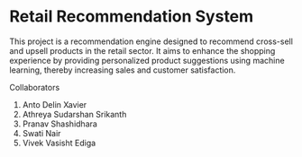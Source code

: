 # Retail Recommendation System
This project is a recommendation engine designed to recommend cross-sell and upsell products in the retail sector. It aims to enhance the shopping experience by providing personalized product suggestions using machine learning, thereby increasing sales and customer satisfaction.

Collaborators
1. Anto Delin Xavier
2. Athreya Sudarshan Srikanth
3. Pranav Shashidhara
4. Swati Nair
5. Vivek Vasisht Ediga
